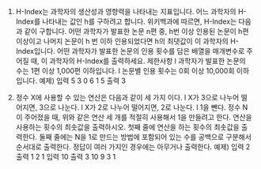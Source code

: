 1. H-Index는 과학자의 생산성과 영향력을 나타내는 지표입니다. 
어느 과학자의 H-Index를 나타내는 값인 h를 구하려고 합니다. 
위키백과에 따르면, H-Index는 다음과 같이 구합니다.
어떤 과학자가 발표한 논문 n편 중, h번 이상 인용된 논문이 h편 이상이고 
나머지 논문이 h 번 이하 인용되었다면 h의 최댓값이 이 과학자의 H-Index입니다.
어떤 과학자가 발표한 논문의 인용 횟수를 담은 배열을 매개변수로 주어질 때, 
이 과학자의 H-Index를 출력하세요.
제한사항
l 과학자가 발표한 논문의 수는 1편 이상 1,000편 이하입니다. 
l 논문별 인용 횟수는 0회 이상 10,000회 이하입니다.
예제)
입력
5
3 0 6 1 5
출력
3

2. 정수 X에 사용할 수 있는 연산은 다음과 같이 세 가지 이다.
l X가 3으로 나누어 떨어지면, 3으로 나눈다. 
l X가 2로 나누어 떨어지면, 2로 나눈다.
l 1을 뺀다.
정수 N이 주어졌을 때, 위와 같은 연산 세 개를 적절히 사용해서 1을 만들려고 한다. 
연산을 사용하는 횟수의 최솟값을 출력하시오.
첫째 줄에 연산을 하는 횟수의 최솟값을 출력한다.
둘째 줄에는 N을 1로 만드는 방법에 포함되어 있는 수를 공백으로 구분해서 순서대로 출력한다. 
정답이 여러 가지인 경우에는 아무거나 출력한다.
예제)
입력
2
출력
1
2 1
입력
10
출력
3
10 9 3 1